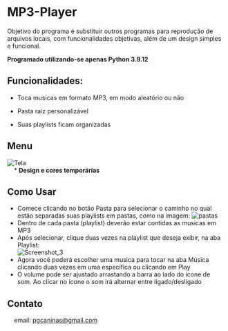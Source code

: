 # MP3-Player
Objetivo do programa é substituir outros programas para reprodução de arquivos locais, com funcionalidades objetivas, além de um design simples e funcional.  
  
**Programado utilizando-se apenas Python 3.9.12**

## Funcionalidades:

 - Toca musicas em formato MP3, em modo aleatório ou não
 
 - Pasta raiz personalizável

 - Suas playlists ficam organizadas

## Menu
![Tela](https://user-images.githubusercontent.com/11367867/162610585-12e0a599-8db9-467c-9d08-04534fb825cf.jpg "Tela")  
&nbsp;&nbsp;&nbsp;&nbsp;*
**Design e cores temporárias**

## Como Usar
- Comece clicando no botão Pasta para selecionar o caminho no qual estão separadas suas playlists em pastas, como na imagem:
![pastas](https://user-images.githubusercontent.com/11367867/162610691-7ff52891-d89c-4c22-8285-2f715399affc.png "Pastas")  
- Dentro de cada pasta (playlist) deverão estar contidas as musicas em MP3  
- Após selecionar, clique duas vezes na playlist que deseja exibir, na aba Playlist:  
![Screenshot_3](https://user-images.githubusercontent.com/11367867/162610782-bc9365d1-5e97-425d-983d-1b4125837141.jpg "Playlist")  
- Agora você poderá escolher uma musica para tocar na aba Música clicando duas vezes em uma específica ou clicando em Play
- O volume pode ser ajustado arrastando a barra ao lado do icone de som. Ao clicar no icone o som irá alternar entre ligado/desligado




## Contato

&nbsp;&nbsp;&nbsp;&nbsp;email: <pgcaninas@gmail.com>
